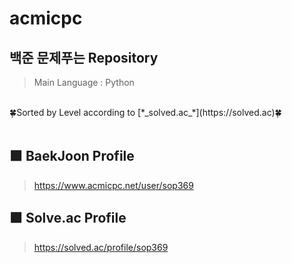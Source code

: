 # acmicpc
## 백준 문제푸는 Repository
> Main Language : Python  
<br/>
🍀Sorted by Level according to [*_solved.ac_*](https://solved.ac)🍀    
<br/><br/>  

## 🟪 BaekJoon Profile
> https://www.acmicpc.net/user/sop369

## 🟪 Solve.ac Profile
> https://solved.ac/profile/sop369
